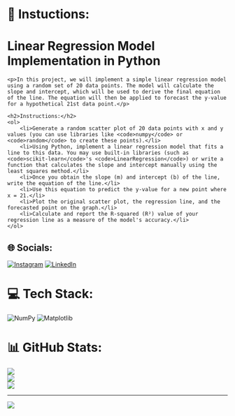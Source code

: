 # 💫 Instuctions:
<h1>Linear Regression Model Implementation in Python</h1>

    <p>In this project, we will implement a simple linear regression model using a random set of 20 data points. The model will calculate the slope and intercept, which will be used to derive the final equation of the line. The equation will then be applied to forecast the y-value for a hypothetical 21st data point.</p>

    <h2>Instructions:</h2>
    <ol>
        <li>Generate a random scatter plot of 20 data points with x and y values (you can use libraries like <code>numpy</code> or <code>random</code> to create these points).</li>
        <li>Using Python, implement a linear regression model that fits a line to this data. You may use built-in libraries (such as <code>scikit-learn</code>'s <code>LinearRegression</code>) or write a function that calculates the slope and intercept manually using the least squares method.</li>
        <li>Once you obtain the slope (m) and intercept (b) of the line, write the equation of the line.</li>
        <li>Use this equation to predict the y-value for a new point where x = 21.</li>
        <li>Plot the original scatter plot, the regression line, and the forecasted point on the graph.</li>
        <li>Calculate and report the R-squared (R²) value of your regression line as a measure of the model's accuracy.</li>
    </ol>

## 🌐 Socials:
[![Instagram](https://img.shields.io/badge/Instagram-%23E4405F.svg?logo=Instagram&logoColor=white)](https://instagram.com/usama.wains_) [![LinkedIn](https://img.shields.io/badge/LinkedIn-%230077B5.svg?logo=linkedin&logoColor=white)](https://linkedin.com/in/muhammad-usama-bb135b172) 

# 💻 Tech Stack:
![NumPy](https://img.shields.io/badge/numpy-%23013243.svg?style=plastic&logo=numpy&logoColor=white) ![Matplotlib](https://img.shields.io/badge/Matplotlib-%23ffffff.svg?style=plastic&logo=Matplotlib&logoColor=black)
# 📊 GitHub Stats:
![](https://github-readme-stats.vercel.app/api?username=Muhammad-Usama-Nasir&theme=aura_dark&hide_border=true&include_all_commits=false&count_private=false)<br/>
![](https://github-readme-streak-stats.herokuapp.com/?user=Muhammad-Usama-Nasir&theme=aura_dark&hide_border=true)<br/>
![](https://github-readme-stats.vercel.app/api/top-langs/?username=Muhammad-Usama-Nasir&theme=aura_dark&hide_border=true&include_all_commits=false&count_private=false&layout=compact)

---
[![](https://visitcount.itsvg.in/api?id=Muhammad-Usama-Nasir&icon=1&color=4)](https://visitcount.itsvg.in)

<!-- Proudly created with GPRM ( https://gprm.itsvg.in ) -->
